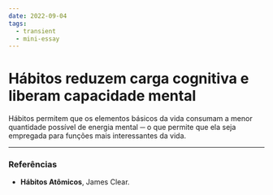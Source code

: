 ```yaml
---
date: 2022-09-04
tags:
  - transient
  - mini-essay
---
```

# Hábitos reduzem carga cognitiva e liberam capacidade mental
Hábitos permitem que os elementos básicos da vida consumam a menor quantidade possível de energia mental ─ o que permite que ela seja empregada para funções mais interessantes da vida.



---
### Referências
- **Hábitos Atômicos**, James Clear.
